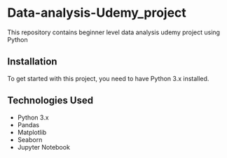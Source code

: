 # Data-analysis-Udemy_project
This repository contains beginner level data analysis udemy project using Python


## Installation

To get started with this project, you need to have Python 3.x installed.


## Technologies Used

- Python 3.x
- Pandas
- Matplotlib
- Seaborn
- Jupyter Notebook
